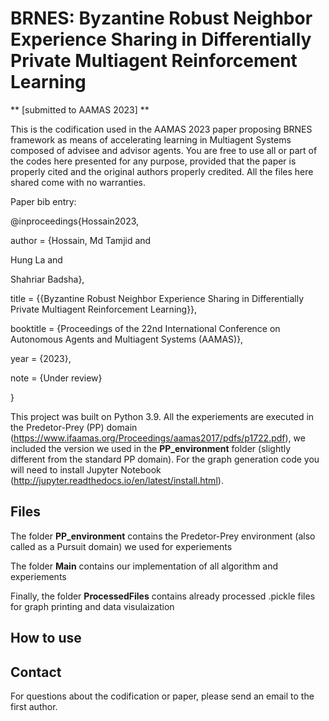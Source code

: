 # BRNES: Byzantine Robust Neighbor Experience Sharing in Differentially Private Multiagent Reinforcement Learning
** [submitted to AAMAS 2023] **

This is the codification used in the AAMAS 2023 paper proposing BRNES framework as means of accelerating learning in Multiagent Systems composed of advisee and advisor agents. You are free to use all or part of the codes here presented for any purpose, provided that the paper is properly cited and the original authors properly credited. All the files here shared come with no warranties.

Paper bib entry:

@inproceedings{Hossain2023,

author = {Hossain, Md Tamjid and

Hung La and

Shahriar Badsha},

title = {{Byzantine Robust Neighbor Experience Sharing in Differentially Private Multiagent Reinforcement Learning}},

booktitle = {Proceedings of the 22nd International Conference on Autonomous Agents and Multiagent Systems (AAMAS)},

year = {2023},

note = {Under review}

}

This project was built on Python 3.9. All the experiements are executed in the Predetor-Prey (PP) domain (https://www.ifaamas.org/Proceedings/aamas2017/pdfs/p1722.pdf), we included the version we used in the **PP_environment** folder (slightly different from the standard PP domain). For the graph generation code you will need to install Jupyter Notebook (http://jupyter.readthedocs.io/en/latest/install.html).

## Files

The folder **PP_environment** contains the Predetor-Prey environment (also called as a Pursuit domain) we used for experiements

The folder **Main** contains our implementation of all algorithm and experiements

Finally, the folder **ProcessedFiles** contains already processed .pickle files for graph printing and data visulaization

## How to use

## Contact
For questions about the codification or paper, please send an email to the first author.
